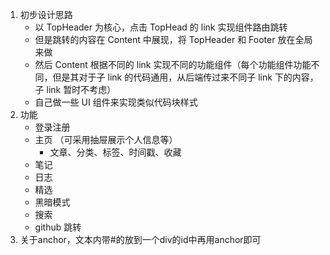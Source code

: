 1. 初步设计思路
   - 以 TopHeader 为核心，点击 TopHead 的 link 实现组件路由跳转
   - 但是跳转的内容在 Content 中展现，将 TopHeader 和 Footer 放在全局来做
   - 然后 Content 根据不同的 link 实现不同的功能组件（每个功能组件功能不同，但是其对于子 link 的代码通用，从后端传过来不同子 link 下的内容，子 link 暂时不考虑）
   - 自己做一些 UI 组件来实现类似代码块样式
2. 功能
   - 登录注册
   - 主页 （可采用抽屉展示个人信息等）
     - 文章、分类、标签、时间戳、收藏
   - 笔记
   - 日志
   - 精选
   - 黑暗模式
   - 搜索
   - github 跳转
3. 关于anchor，文本内带#的放到一个div的id中再用anchor即可